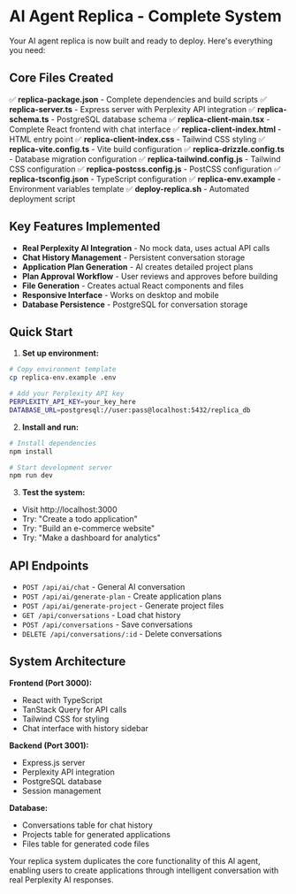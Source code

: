 # AI Agent Replica - Complete System

Your AI agent replica is now built and ready to deploy. Here's everything you need:

## Core Files Created

✅ **replica-package.json** - Complete dependencies and build scripts
✅ **replica-server.ts** - Express server with Perplexity API integration
✅ **replica-schema.ts** - PostgreSQL database schema
✅ **replica-client-main.tsx** - Complete React frontend with chat interface
✅ **replica-client-index.html** - HTML entry point
✅ **replica-client-index.css** - Tailwind CSS styling
✅ **replica-vite.config.ts** - Vite build configuration
✅ **replica-drizzle.config.ts** - Database migration configuration
✅ **replica-tailwind.config.js** - Tailwind CSS configuration
✅ **replica-postcss.config.js** - PostCSS configuration
✅ **replica-tsconfig.json** - TypeScript configuration
✅ **replica-env.example** - Environment variables template
✅ **deploy-replica.sh** - Automated deployment script

## Key Features Implemented

- **Real Perplexity AI Integration** - No mock data, uses actual API calls
- **Chat History Management** - Persistent conversation storage
- **Application Plan Generation** - AI creates detailed project plans
- **Plan Approval Workflow** - User reviews and approves before building
- **File Generation** - Creates actual React components and files
- **Responsive Interface** - Works on desktop and mobile
- **Database Persistence** - PostgreSQL for conversation storage

## Quick Start

1. **Set up environment:**
```bash
# Copy environment template
cp replica-env.example .env

# Add your Perplexity API key
PERPLEXITY_API_KEY=your_key_here
DATABASE_URL=postgresql://user:pass@localhost:5432/replica_db
```

2. **Install and run:**
```bash
# Install dependencies
npm install

# Start development server
npm run dev
```

3. **Test the system:**
- Visit http://localhost:3000
- Try: "Create a todo application"
- Try: "Build an e-commerce website"
- Try: "Make a dashboard for analytics"

## API Endpoints

- `POST /api/ai/chat` - General AI conversation
- `POST /api/ai/generate-plan` - Create application plans
- `POST /api/ai/generate-project` - Generate project files
- `GET /api/conversations` - Load chat history
- `POST /api/conversations` - Save conversations
- `DELETE /api/conversations/:id` - Delete conversations

## System Architecture

**Frontend (Port 3000):**
- React with TypeScript
- TanStack Query for API calls
- Tailwind CSS for styling
- Chat interface with history sidebar

**Backend (Port 3001):**
- Express.js server
- Perplexity API integration
- PostgreSQL database
- Session management

**Database:**
- Conversations table for chat history
- Projects table for generated applications
- Files table for generated code files

Your replica system duplicates the core functionality of this AI agent, enabling users to create applications through intelligent conversation with real Perplexity AI responses.